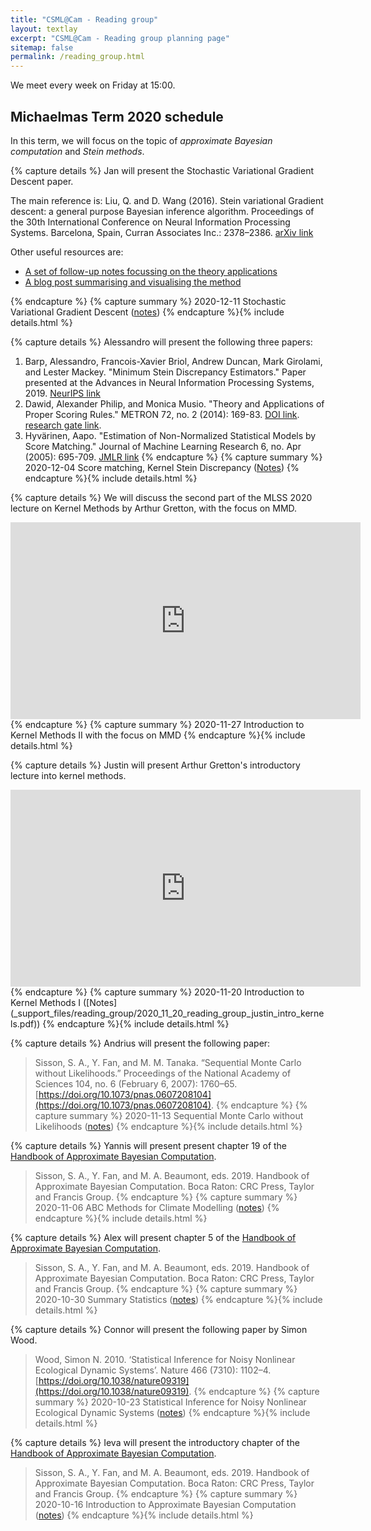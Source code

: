 ```yaml
---
title: "CSML@Cam - Reading group"
layout: textlay
excerpt: "CSML@Cam - Reading group planning page"
sitemap: false
permalink: /reading_group.html
---
```


We meet every week on Friday at 15:00. 



## Michaelmas Term 2020 schedule

In this term, we will focus on the topic of *approximate Bayesian computation* and *Stein methods*.


{% capture details %}
Jan will present the Stochastic Variational Gradient Descent paper.

The main reference is: 
Liu, Q. and D. Wang (2016). Stein variational Gradient descent: a general purpose Bayesian inference algorithm. Proceedings of the 30th International Conference on Neural Information Processing Systems. Barcelona, Spain, Curran Associates Inc.: 2378–2386. [arXiv link](https://arxiv.org/pdf/1608.04471.pdf)

Other useful resources are:
- [A set of follow-up notes focussing on the theory applications](https://www.cs.utexas.edu/~lqiang/PDF/svgd_aabi2016.pdf)
- [A blog post summarising and visualising the method](https://www.cs.utexas.edu/~qlearning/project.html?p=svgd)

{% endcapture %}
{% capture summary %}
2020-12-11 Stochastic Variational Gradient Descent ([notes](_support_files/reading_group/2020_12_11_reading_group_jan_stochastic_variational_gradient_descent.pdf))
{% endcapture %}{% include details.html %}

{% capture details %}
Alessandro will present the following three papers:
1. Barp, Alessandro, Francois-Xavier Briol, Andrew Duncan, Mark Girolami, and Lester Mackey. "Minimum Stein Discrepancy Estimators." Paper presented at the Advances in Neural Information Processing Systems, 2019. [NeurIPS link](https://papers.nips.cc/paper/2019/file/ba7609ee5789cc4dff171045a693a65f-Paper.pdf)
2. Dawid, Alexander Philip, and Monica Musio. "Theory and Applications of Proper Scoring Rules." METRON 72, no. 2 (2014): 169-83. [DOI link](https://doi.org/10.1007/s40300-014-0039-y). [research gate link](https://www.researchgate.net/publication/259529033_Theory_and_Applications_of_Proper_Scoring_Rules).
3. Hyvärinen, Aapo. "Estimation of Non-Normalized Statistical Models by Score Matching." Journal of Machine Learning Research 6, no. Apr (2005): 695-709. [JMLR link](https://jmlr.org/papers/volume6/hyvarinen05a/old.pdf)
{% endcapture %}
{% capture summary %}
2020-12-04 Score matching, Kernel Stein Discrepancy ([Notes](_support_files/reading_group/2020_12_04_reading_group_alessandro_ksd.pdf))
{% endcapture %}{% include details.html %}


{% capture details %}
We will discuss the second part of the MLSS 2020 lecture on Kernel Methods by Arthur Gretton, with the focus on MMD.
<iframe width="560" height="315" src="https://www.youtube.com/embed/eANiXrWO1dM" frameborder="0" allow="accelerometer; autoplay; clipboard-write; encrypted-media; gyroscope; picture-in-picture" allowfullscreen></iframe>
{% endcapture %}
{% capture summary %}
2020-11-27 Introduction to Kernel Methods II with the focus on MMD
{% endcapture %}{% include details.html %}


{% capture details %}
Justin will present Arthur Gretton's introductory lecture into kernel methods.
<iframe width="560" height="315" src="https://www.youtube.com/embed/alrKls6BORc" frameborder="0" allow="accelerometer; autoplay; clipboard-write; encrypted-media; gyroscope; picture-in-picture" allowfullscreen></iframe>
{% endcapture %}
{% capture summary %}
2020-11-20 Introduction to Kernel Methods I ([Notes](_support_files/reading_group/2020_11_20_reading_group_justin_intro_kernels.pdf))
{% endcapture %}{% include details.html %}


{% capture details %}
Andrius will present the following paper:
> Sisson, S. A., Y. Fan, and M. M. Tanaka. “Sequential Monte Carlo without Likelihoods.” Proceedings of the National Academy of Sciences 104, no. 6 (February 6, 2007): 1760–65. [https://doi.org/10.1073/pnas.0607208104](https://doi.org/10.1073/pnas.0607208104).
{% endcapture %}
{% capture summary %}
2020-11-13 Sequential Monte Carlo without Likelihoods ([notes](_support_files/reading_group/2020_11_13-reading_group_andrius_smc_without_likelihoods.pdf))
{% endcapture %}{% include details.html %}


{% capture details %}
Yannis will present present chapter 19 of the [Handbook of Approximate Bayesian Computation](https://www.routledge.com/Handbook-of-Approximate-Bayesian-Computation/Sisson-Fan-Beaumont/p/book/9781439881507).  
> Sisson, S. A., Y. Fan, and M. A. Beaumont, eds. 2019. Handbook of Approximate Bayesian Computation. Boca Raton: CRC Press, Taylor and Francis Group.
{% endcapture %}
{% capture summary %}
2020-11-06 ABC Methods for Climate Modelling ([notes](_support_files/reading_group/2020_11_06_reading_group_yannis_abc_climate_modelling.pdf))
{% endcapture %}{% include details.html %}


{% capture details %}
Alex will present chapter 5 of the [Handbook of Approximate Bayesian Computation](https://www.routledge.com/Handbook-of-Approximate-Bayesian-Computation/Sisson-Fan-Beaumont/p/book/9781439881507).  
> Sisson, S. A., Y. Fan, and M. A. Beaumont, eds. 2019. Handbook of Approximate Bayesian Computation. Boca Raton: CRC Press, Taylor and Francis Group.
{% endcapture %}
{% capture summary %}
2020-10-30 Summary Statistics ([notes](_support_files/reading_group/2020_10_30_reading_group_alex_summary_statistics.pdf))
{% endcapture %}{% include details.html %}


{% capture details %}
Connor will present the following paper by Simon Wood.
> Wood, Simon N. 2010. ‘Statistical Inference for Noisy Nonlinear Ecological Dynamic Systems’. Nature 466 (7310): 1102–4. [https://doi.org/10.1038/nature09319](https://doi.org/10.1038/nature09319).
{% endcapture %}
{% capture summary %}
2020-10-23 Statistical Inference for Noisy Nonlinear Ecological Dynamic Systems ([notes](_support_files/reading_group/2020_10_23_reading_group_connor_nonlinear_dynamics.pdf))
{% endcapture %}{% include details.html %}


{% capture details %}
Ieva will present the introductory chapter of the [Handbook of Approximate Bayesian Computation](https://www.routledge.com/Handbook-of-Approximate-Bayesian-Computation/Sisson-Fan-Beaumont/p/book/9781439881507). 
> Sisson, S. A., Y. Fan, and M. A. Beaumont, eds. 2019. Handbook of Approximate Bayesian Computation. Boca Raton: CRC Press, Taylor and Francis Group.
{% endcapture %}
{% capture summary %}
2020-10-16 Introduction to Approximate Bayesian Computation ([notes](_support_files/reading_group/2020_10_16_reading_group_ieva_intro_to_abc.pdf))
{% endcapture %}{% include details.html %}
